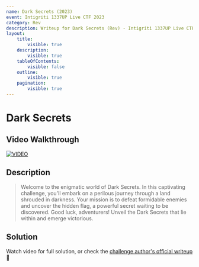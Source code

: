 ```yaml
---
name: Dark Secrets (2023)
event: Intigriti 1337UP Live CTF 2023
category: Rev
description: Writeup for Dark Secrets (Rev) - Intigriti 1337UP Live CTF (2023) 💜
layout:
    title:
        visible: true
    description:
        visible: true
    tableOfContents:
        visible: false
    outline:
        visible: true
    pagination:
        visible: true
---
```


# Dark Secrets

## Video Walkthrough

[![VIDEO](https://img.youtube.com/vi/3VSwwqwdQ7U/0.jpg)](https://youtu.be/3VSwwqwdQ7U "Hacking a Game Developed with RGP Maker")

## Description

> Welcome to the enigmatic world of Dark Secrets. In this captivating challenge, you'll embark on a perilous journey through a land shrouded in darkness. Your mission is to defeat formidable enemies and uncover the hidden flag, a powerful secret waiting to be discovered. Good luck, adventurers! Unveil the Dark Secrets that lie within and emerge victorious.

## Solution

Watch video for full solution, or check the [challenge author's official writeup](https://learn-cyber.net/writeup/Dark-Secrets) 💜
